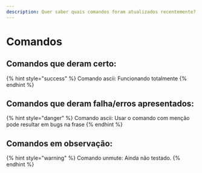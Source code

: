 ```yaml
---
description: Quer saber quais comandos foram atualizados recentemente?
---
```


# Comandos

## Comandos que deram certo:

{% hint style="success" %}
Comando ascii: Funcionando totalmente
{% endhint %}

## Comandos que deram falha/erros apresentados:

{% hint style="danger" %}
Comando ascii: Usar o comando com menção pode resultar em bugs na frase
{% endhint %}

## Comandos em observação:

{% hint style="warning" %}
Comando unmute: Ainda não testado.
{% endhint %}

